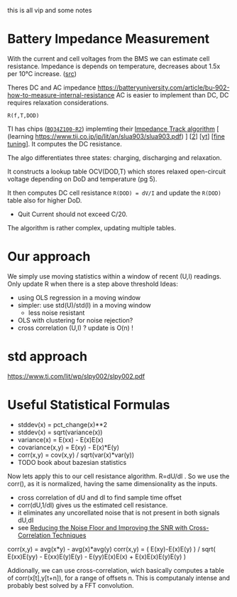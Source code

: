 this is all vip and some notes

# Battery Impedance Measurement
With the current and cell voltages from the BMS we can estimate cell resistance.
Impedance is depends on temperature, decreases about 1.5x per 10°C increase. ([src](https://www.youtube.com/watch?v=_8MzGy_tkEQ&t=69))

Theres DC and AC impedance https://batteryuniversity.com/article/bu-902-how-to-measure-internal-resistance
AC is easier to implement than DC, DC requires relaxation considerations.

`R(f,T,DOD)`

TI has chips ([`BQ34Z100-R2`](https://www.ti.com/lit/gpn/BQ34Z100-R2)) implemting their [Impedance Track algorithm](https://www.ti.com/lit/an/slua450a/slua450a.pdf)
[ (learning https://www.tij.co.jp/jp/lit/an/slua903/slua903.pdf) ]
[[2](https://www.ti.com/lit/wp/slpy002/slpy002.pdf)]
[[yt](https://www.youtube.com/watch?v=_8MzGy_tkEQ)]
[[fine tuning](https://www.ti.com/lit/an/slyt402/slyt402.pdf?ts=1695924597934)].
It computes the DC resistance.

The algo differentiates three states: charging, discharging and relaxation.

It constructs a lookup table OCV(DOD,T) which stores relaxed open-circuit voltage depending on DoD and temperature (pg 5).

It then computes DC cell resistance `R(DOD) = dV/I` and update the `R(DOD)` table also for higher DoD.

* Quit Current should not exceed C/20.

The algorithm is rather complex, updating multiple tables.

# Our approach

We simply use moving statistics within a window of recent (U,I) readings.
Only update R when there is a step above threshold
Ideas:
* using OLS regression in a moving window
* simpler: use std(U)/std(I) in a moving window
  * less noise resistant
* OLS with clustering for noise rejection?
* cross correlation (U,I) ? update is O(n) !
# std approach  




https://www.ti.com/lit/wp/slpy002/slpy002.pdf


# Useful Statistical Formulas

* stddev(x) = pct_change(x)**2
* stddev(x) = sqrt(variance(x))
* variance(x) = E(xx) - E(x)E(x)
* covariance(x,y) = E(xy) - E(x)*E(y)
* corr(x,y) = cov(x,y) / sqrt(var(x)*var(y))
* TODO book about bazesian statistics

Now lets apply this to our cell resistance algorithm. R=dU/dI .
So we use the corr(), as it is normalized, having the same dimensionality as the inputs.


* cross correlation of dU and dI to find sample time offset
* corr(dU,1/dI) gives us the estimated cell resistance.
* it eliminates any uncorellated noise that is not present in both signals dU,dI
* see [Reducing the Noise Floor and Improving the SNR with Cross-Correlation Techniques](https://www.zhinst.com/europe/en/blogs/how-reduce-noise-floor-and-improve-snr-employing-cross-correlation-techniques#Basic%20Principle) 

corr(x,y) = avg(x*y) - avg(x)*avg(y)
corr(x,y) = ( E(xy)-E(x)E(y) ) / sqrt( E(xx)E(yy) - E(xx)E(y)E(y) - E(yy)E(x)E(x) + E(x)E(x)E(y)E(y) )

Addionally, we can use cross-correlation, wich basically computes a table of corr(x[t],y[t+n]), for a range of offsets n.
This is computanaly intense and probably best solved by a FFT convolution.
